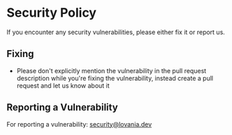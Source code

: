 # Security Policy

If you encounter any security vulnerabilities, please either fix it or report us.

## Fixing
- Please don't explicitly mention the vulnerability in the pull request description while you're fixing the vulnerability, instead create a pull request and let us know about it

## Reporting a Vulnerability

For reporting a vulnerability: security@lovania.dev
